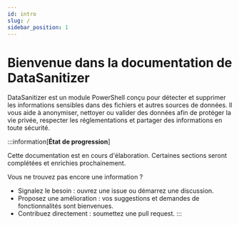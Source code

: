 ```yaml
---
id: intro
slug: /
sidebar_position: 1
---
```


# Bienvenue dans la documentation de DataSanitizer

DataSanitizer est un module PowerShell conçu pour détecter et supprimer les informations sensibles dans des fichiers et autres sources de données. Il vous aide à anonymiser, nettoyer ou valider des données afin de protéger la vie privée, respecter les réglementations et partager des informations en toute sécurité.

:::information[**État de progression**]

Cette documentation est en cours d'élaboration. Certaines sections seront complétées et enrichies prochainement.

Vous ne trouvez pas encore une information ?
- Signalez le besoin : ouvrez une issue ou démarrez une discussion.
- Proposez une amélioration : vos suggestions et demandes de fonctionnalités sont bienvenues.
- Contribuez directement : soumettez une pull request.
:::

